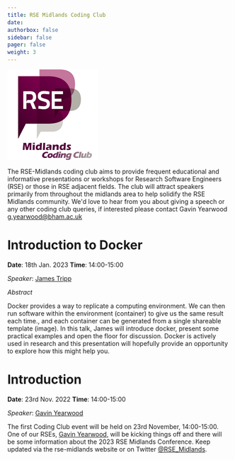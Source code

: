 ```yaml
---
title: RSE Midlands Coding Club
date:
authorbox: false
sidebar: false
pager: false
weight: 3
---
```

![RSE Midlands Coding Club Logo](/images/logo-RSE-midlands-coding-club.png)

The RSE-Midlands coding club aims to provide frequent educational and informative presentations or workshops for Research Software Engineers (RSE) or those in RSE adjacent fields. The club will attract speakers primarily from throughout the midlands area to help solidify the RSE Midlands community. We'd love to hear from you about giving a speech or any other coding club queries, if interested please contact Gavin Yearwood [g.yearwood@bham.ac.uk](mailto:g.yearwood@bham.ac.uk)

# Introduction to Docker
**Date**: 18th Jan. 2023
**Time**: 14:00-15:00

*Speaker*: [James Tripp](https://jamestripp.net/)

*Abstract*

Docker provides a way to replicate a computing environment. We can then run software within the environment (container) to give us the same result each time., and each container can be generated from a single shareable template (image).  In this talk, James will introduce docker, present some practical examples and open the floor for discussion. Docker is actively used in research and this presentation will hopefully provide an opportunity to explore how this might help you.


# Introduction
**Date**: 23rd Nov. 2022
**Time**: 14:00-15:00

*Speaker*: [Gavin Yearwood](https://intranet.birmingham.ac.uk/it/teams/infrastructure/research/bear/rsg/staff/gavin-yearwood.aspx)

The first Coding Club event will be held on 23rd November, 14:00-15:00. One of our RSEs, [Gavin Yearwood](https://intranet.birmingham.ac.uk/it/teams/infrastructure/research/bear/rsg/staff/gavin-yearwood.aspx), will be kicking things off and there will be some information about the 2023 RSE Midlands Conference. Keep updated via the rse-midlands website or on Twitter [@RSE_Midlands](https://twitter.com/RSE_Midlands).